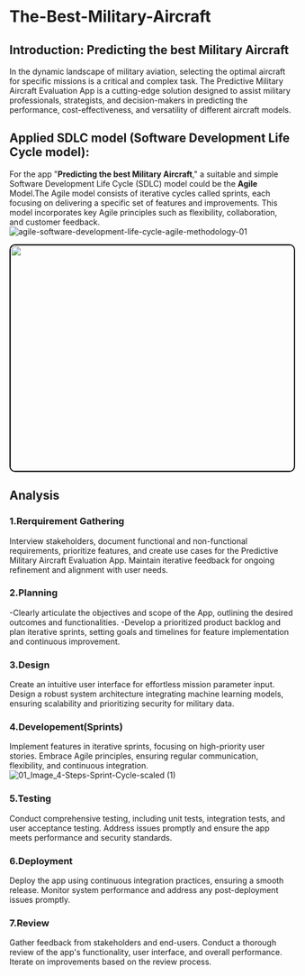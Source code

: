 # The-Best-Military-Aircraft


## Introduction: Predicting the best Military Aircraft 

In the dynamic landscape of military aviation, selecting the optimal aircraft for specific missions is a critical and complex task. The Predictive Military Aircraft Evaluation App is a cutting-edge solution designed to assist military professionals, strategists, and decision-makers in predicting the performance, cost-effectiveness, and versatility of different aircraft models.


## Applied SDLC model (Software Development Life Cycle model):

For the app "**Predicting the best Military Aircraft**," a suitable and simple Software Development Life Cycle (SDLC) model could be the **Agile** Model.The Agile model consists of iterative cycles called sprints, each focusing on delivering a specific set of features and improvements. This model incorporates key Agile principles such as flexibility, collaboration, and customer feedback.
![agile-software-development-life-cycle-agile-methodology-01](https://github.com/hassanmahmudulmd/The-Best-Military-Aircraft/assets/155526402/7c73d765-c2b4-4c00-8a04-b3bfdaa8bd3e)

<p align="center">
  <kbd>
    <img src="https://github.com/hassanmahmudulmd/The-Best-Military-Aircraft/assets/155526402/7c73d765-c2b4-4c00-8a04-b3bfdaa8bd3e" alt="" width="600" height="400" style="border: 2px solid black; border-radius: 10px;">
  </kbd>
</p>


## Analysis

### 1.Rerquirement Gathering

Interview stakeholders, document functional and non-functional requirements, prioritize features, and create use cases for the Predictive Military Aircraft Evaluation App. Maintain iterative feedback for ongoing refinement and alignment with user needs.


### 2.Planning
-Clearly articulate the objectives and scope of the App, outlining the desired outcomes and functionalities.
-Develop a prioritized product backlog and plan iterative sprints, setting goals and timelines for feature implementation and continuous improvement.

### 3.Design
Create an intuitive user interface for effortless mission parameter input.
Design a robust system architecture integrating machine learning models, ensuring scalability and prioritizing security for military data.

### 4.Developement(Sprints)
Implement features in iterative sprints, focusing on high-priority user stories. Embrace Agile principles, ensuring regular communication, flexibility, and continuous integration.
![01_Image_4-Steps-Sprint-Cycle-scaled (1)](https://github.com/hassanmahmudulmd/The-Best-Military-Aircraft/assets/155526402/bf57c5e4-464b-475a-8c2a-4ad1f3f9c00b)

### 5.Testing
Conduct comprehensive testing, including unit tests, integration tests, and user acceptance testing. Address issues promptly and ensure the app meets performance and security standards.

### 6.Deployment
Deploy the app using continuous integration practices, ensuring a smooth release. Monitor system performance and address any post-deployment issues promptly.

### 7.Review
Gather feedback from stakeholders and end-users. Conduct a thorough review of the app's functionality, user interface, and overall performance. Iterate on improvements based on the review process.
